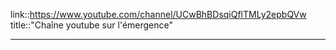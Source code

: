 link::https://www.youtube.com/channel/UCwBhBDsqiQflTMLy2epbQVw
title::"Chaîne youtube sur l'émergence"

----
